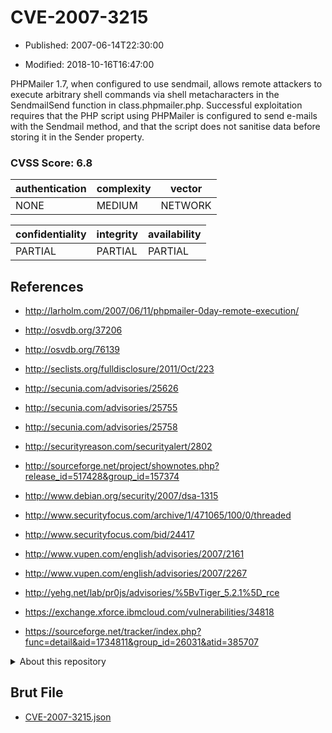 # CVE-2007-3215

- Published: 2007-06-14T22:30:00

- Modified: 2018-10-16T16:47:00

PHPMailer 1.7, when configured to use sendmail, allows remote attackers to execute arbitrary shell commands via shell metacharacters in the SendmailSend function in class.phpmailer.php. Successful exploitation requires that the PHP script using PHPMailer is configured to send e-mails with the Sendmail method, and that the script does not sanitise data before storing it in the Sender property.


### CVSS Score: **6.8**

| authentication | complexity | vector |
| --- | --- | --- |
| NONE | MEDIUM | NETWORK |

| confidentiality | integrity | availability |
| --- | --- | --- |
| PARTIAL | PARTIAL | PARTIAL |

## References

* http://larholm.com/2007/06/11/phpmailer-0day-remote-execution/

* http://osvdb.org/37206

* http://osvdb.org/76139

* http://seclists.org/fulldisclosure/2011/Oct/223

* http://secunia.com/advisories/25626

* http://secunia.com/advisories/25755

* http://secunia.com/advisories/25758

* http://securityreason.com/securityalert/2802

* http://sourceforge.net/project/shownotes.php?release_id=517428&group_id=157374

* http://www.debian.org/security/2007/dsa-1315

* http://www.securityfocus.com/archive/1/471065/100/0/threaded

* http://www.securityfocus.com/bid/24417

* http://www.vupen.com/english/advisories/2007/2161

* http://www.vupen.com/english/advisories/2007/2267

* http://yehg.net/lab/pr0js/advisories/%5BvTiger_5.2.1%5D_rce

* https://exchange.xforce.ibmcloud.com/vulnerabilities/34818

* https://sourceforge.net/tracker/index.php?func=detail&aid=1734811&group_id=26031&atid=385707

<details>
<summary>About this repository</summary> 

  This repository is part of the project [Live Hack CVE](https://github.com/Live-Hack-CVE). Main website can be found [www.live-hack.org](https://www.live-hack.org) 
  
  Made by [Sn0wAlice](https://github.com/Sn0wAlice) for the people that care about security and need to have a feed of the latest CVEs. Hope you enjoy it, don't forget to star the repo and follow me on [Twitter](https://twitter.com/Sn0wAlice) and [Github](https://github.com/Sn0wAlice). And that is my [personnal website](https://www.alice-snow.me/)

  - [Home Page](https://github.com/Live-Hack-CVE)
  - [Framework](https://github.com/Live-Hack-CVE/cve-framework)
  - [CVE database](https://github.com/Live-Hack-CVE/full_database)
  - [Changelog](https://github.com/Live-Hack-CVE/Changelog)
</details>

## Brut File

* [CVE-2007-3215.json](https://raw.githubusercontent.com/Live-Hack-CVE/full_database/main/cves/2007/CVE-2007-3215.json)

